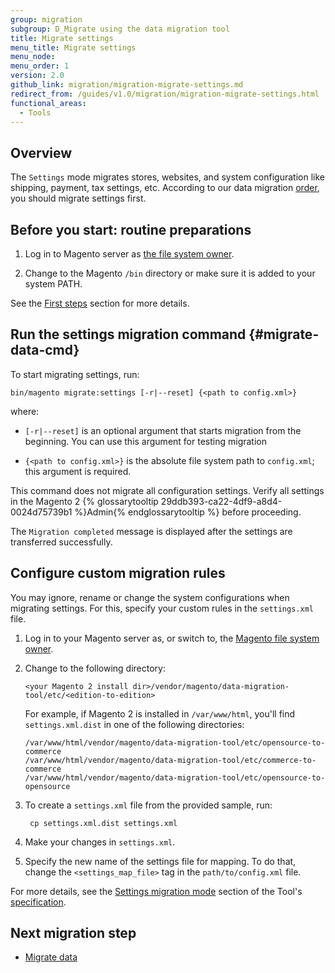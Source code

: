 ```yaml
---
group: migration
subgroup: D_Migrate using the data migration tool
title: Migrate settings
menu_title: Migrate settings
menu_node:
menu_order: 1
version: 2.0
github_link: migration/migration-migrate-settings.md
redirect_from: /guides/v1.0/migration/migration-migrate-settings.html
functional_areas:
  - Tools
---
```


## Overview

The `Settings` mode migrates stores, websites, and system configuration like shipping, payment, tax settings, etc.
According to our data migration [order]({{page.baseurl}}/migration/migration-migrate.html#migration_order), you should migrate settings first.

## Before you start: routine preparations

1. Log in to Magento server as [the file system owner]({{page.baseurl}}/install-gde/prereq/file-sys-perms-over.html).

2. Change to the Magento `/bin` directory or make sure it is added to your system PATH.

See the [First steps]({{page.baseurl}}/migration/migration-migrate.html#migration-command-run-first) section for more details.

## Run the settings migration command {#migrate-data-cmd}

To start migrating settings, run:

	bin/magento migrate:settings [-r|--reset] {<path to config.xml>}

where:

* `[-r|--reset]` is an optional argument that starts migration from the beginning. You can use this argument for testing migration

* `{<path to config.xml>}` is the absolute file system path to `config.xml`; this argument is required.

<div class="bs-callout bs-callout-info" id="info">
<span class="glyphicon-class">
  <p>This command does not migrate all configuration settings. Verify all settings in the Magento 2 {% glossarytooltip 29ddb393-ca22-4df9-a8d4-0024d75739b1 %}Admin{% endglossarytooltip %} before proceeding.</p></span>
</div>

The `Migration completed` message is displayed after the settings are transferred successfully.

## Configure custom migration rules

You may ignore, rename or change the system configurations when migrating settings. For this, specify your custom rules in the `settings.xml` file.

1.	Log in to your Magento server as, or switch to, the <a href="{{page.baseurl}}/install-gde/prereq/apache-user.html">Magento file system owner</a>.

2.	Change to the following directory:

		<your Magento 2 install dir>/vendor/magento/data-migration-tool/etc/<edition-to-edition>

	For example, if Magento 2 is installed in `/var/www/html`, you'll find `settings.xml.dist` in one of the following directories:

		/var/www/html/vendor/magento/data-migration-tool/etc/opensource-to-commerce
		/var/www/html/vendor/magento/data-migration-tool/etc/commerce-to-commerce
		/var/www/html/vendor/magento/data-migration-tool/etc/opensource-to-opensource

3. To create a `settings.xml` file from the provided sample, run:

		cp settings.xml.dist settings.xml

4. Make your changes in `settings.xml`.

5. Specify the new name of the settings file for mapping. To do that, change the `<settings_map_file>` tag in the `path/to/config.xml` file.

For more details, see the [Settings migration mode]({{page.baseurl}}/migration/migration-tool-internal-spec.html#settings-migration-mode) section of the Tool's [specification]({{page.baseurl}}/migration/migration-tool-internal-spec.html).

## Next migration step

* <a href="{{page.baseurl}}/migration/migration-migrate-data.html">Migrate data</a>
